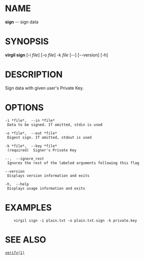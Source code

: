 NAME
====

**sign** -- sign data

SYNOPSIS
========

**virgil sign** \[-i *file*\] \[-o *file*\] -k *file* \[--\]
\[--version\] \[-h\]

DESCRIPTION
===========

Sign data with given user's Private Key.

OPTIONS
=======

    -i *file*,  --in *file*
     Data to be signed. If omitted, stdin is used

    -o *file*,  --out *file*
     Digest sign. If omitted, stdout is used

    -k *file*,  --key *file*
     (required)  Signer's Private Key

    --,  --ignore_rest
     Ignores the rest of the labeled arguments following this flag

    --version
     Displays version information and exits

    -h,  --help
     Displays usage information and exits

EXAMPLES
========

        virgil sign -i plain.txt -o plain.txt.sign -k private.key

SEE ALSO
========

[`verify(1)`]()
